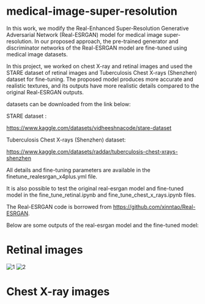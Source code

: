 # medical-image-super-resolution
 
In this work, we modify the Real-Enhanced Super-Resolution Generative Adversarial Network (Real-ESRGAN) model for medical image super-resolution.
In our proposed approach, the pre-trained generator and discriminator networks of the Real-ESRGAN model are fine-tuned using medical image datasets. 

In this project, we worked on chest X-ray and retinal images and used the STARE dataset of retinal images and Tuberculosis Chest X-rays (Shenzhen) dataset for fine-tuning. The proposed model produces more accurate and realistic textures, and its outputs have more realistic details compared to the original Real-ESRGAN outputs.

datasets can be downloaded from the link below: 

STARE dataset :

https://www.kaggle.com/datasets/vidheeshnacode/stare-dataset

Tuberculosis Chest X-rays (Shenzhen) dataset:

https://www.kaggle.com/datasets/raddar/tuberculosis-chest-xrays-shenzhen

All details and fine-tuning parameters are available in the finetune_realesrgan_x4plus.yml file.

It is also possible to test the original real-esrgan model and fine-tuned model in the fine_tune_retinal.ipynb and fine_tune_chest_x_rays.ipynb files.

The Real-ESRGAN code is borrowed from https://github.com/xinntao/Real-ESRGAN.

Below are some outputs of the real-esrgan model and the fine-tuned model:

# Retinal images 

![1](https://github.com/alireza-aghelan/medical-image-super-resolution/assets/47056654/90607bee-b4b5-49f4-ae76-c508fab100c5)
![2](https://github.com/alireza-aghelan/medical-image-super-resolution/assets/47056654/fe99ff79-3ff7-4f82-a887-02d66055d152)


# Chest X-ray images 



